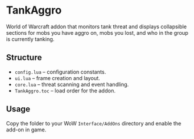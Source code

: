 # TankAggro

World of Warcraft addon that monitors tank threat and displays collapsible sections for mobs you have aggro on, mobs you lost, and who in the group is currently tanking.

## Structure
- `config.lua` – configuration constants.
- `ui.lua` – frame creation and layout.
- `core.lua` – threat scanning and event handling.
- `TankAggro.toc` – load order for the addon.

## Usage
Copy the folder to your WoW `Interface/AddOns` directory and enable the add-on in game.
